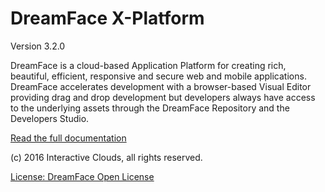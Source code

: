DreamFace X-Platform
====================

Version 3.2.0

DreamFace is a cloud-based Application Platform for creating rich, beautiful, efficient, responsive and secure web and mobile applications. DreamFace accelerates development with a browser-based Visual Editor providing drag and drop development but developers always have access to the underlying assets through the DreamFace Repository and the Developers Studio.

[Read the full documentation](https://interactive-clouds.com/documentation/)

(c) 2016 Interactive Clouds, all rights reserved.

[License: DreamFace Open License](http://interactive-clouds.com/dreamface_license.txt)
